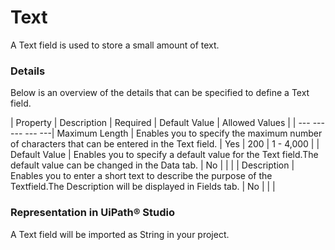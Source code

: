 ﻿# Text

A Text field is used to store a small amount of text.

### Details

Below is an overview of the details that can be specified to define a Text field.


| Property | Description | Required | Default Value | Allowed Values |
| --- --- --- --- ---| Maximum Length | Enables you to specify the maximum number of characters that can be entered in the Text field. | Yes | 200 | 1 - 4,000 |
| Default Value | Enables you to specify a default value for the Text field.The default value can be changed in the Data tab. | No |  |  |
| Description | Enables you to enter a short text to describe the purpose of the Textfield.The Description will be displayed in Fields tab. | No |  |  |


### Representation in UiPath® Studio

A Text field will be imported as String in your project.

